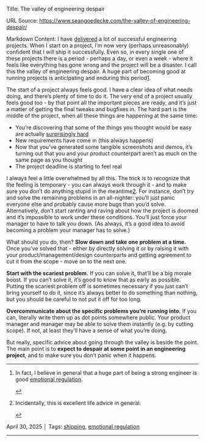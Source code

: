 Title: The valley of engineering despair

URL Source: https://www.seangoedecke.com/the-valley-of-engineering-despair/

Markdown Content:
I have [delivered](https://www.seangoedecke.com/how-to-ship) a lot of successful engineering projects. When I start on a project, I’m now very (perhaps unreasonably) confident that I will ship it successfully. Even so, in every single one of these projects there is a period - perhaps a day, or even a week - where it feels like everything has gone wrong and the project will be a disaster. I call this the valley of engineering despair. A huge part of becoming good at running projects is anticipating and enduring this period[1](https://www.seangoedecke.com/the-valley-of-engineering-despair/#fn-1).

The start of a project always feels good. I have a clear idea of what needs doing, and there’s plenty of time to do it. The very end of a project usually feels good too - by that point all the important pieces are ready, and it’s just a matter of getting the final tweaks and bugfixes in. The hard part is the middle of the project, when all these things are happening at the same time:

*   You’re discovering that some of the things you thought would be easy are actually [surprisingly hard](https://www.seangoedecke.com/wicked-features)
*   New requirements have come in (this always happens)
*   Now that you’ve generated some tangible screenshots and demos, it’s turning out that you and your product counterpart aren’t as much on the same page as you thought
*   The project deadline is starting to feel real

I always feel a little overwhelmed by all this. The trick is to recognize that the feeling is temporary - you can always work through it - and to make sure you don’t do anything stupid in the meantime[2](https://www.seangoedecke.com/the-valley-of-engineering-despair/#fn-2). For instance, don’t try and solve the remaining problems in an all-nighter: you’ll just panic everyone else and probably cause more bugs than you’d solve. Alternatively, don’t start ranting and raving about how the project is doomed and it’s impossible to work under these conditions. You’ll just force your manager to have to talk you down. (As always, it’s a good idea to avoid becoming a problem your manager has to solve.)

What should you do, then? **Slow down and take one problem at a time.** Once you’ve solved that - either by directly solving it or by raising it with your product/management/design counterparts and getting agreement to cut it from the scope - move on to the next one.

**Start with the scariest problem.** If you can solve it, that’ll be a big morale boost. If you can’t solve it, it’s good to know that as early as possible. Putting the scariest problem off is sometimes necessary if you just can’t bring yourself to do it, since it’s always better to do something than nothing, but you should be careful to not put it off for too long.

**Overcommunicate about the specific problems you’re running into.** If you can, literally write them up as dot points somewhere public. Your product manager and manager may be able to solve them instantly (e.g. by cutting scope). If not, at least they’ll have a sense of what you’re doing.

But really, specific advice about going through the valley is beside the point. The main point is to **expect to despair at some point in an engineering project**, and to make sure you don’t panic when it happens.

* * *

1.  In fact, I believe in general that a huge part of being a strong engineer is good [emotional regulation](https://www.seangoedecke.com/worry-driven-development).
    
    [↩](https://www.seangoedecke.com/the-valley-of-engineering-despair/#fnref-1)
2.  Incidentally, this is excellent life advice in general.
    
    [↩](https://www.seangoedecke.com/the-valley-of-engineering-despair/#fnref-2)

April 30, 2025 │ Tags: [shipping](https://www.seangoedecke.com/tags/shipping/), [emotional regulation](https://www.seangoedecke.com/tags/emotional%20regulation/)

* * *
